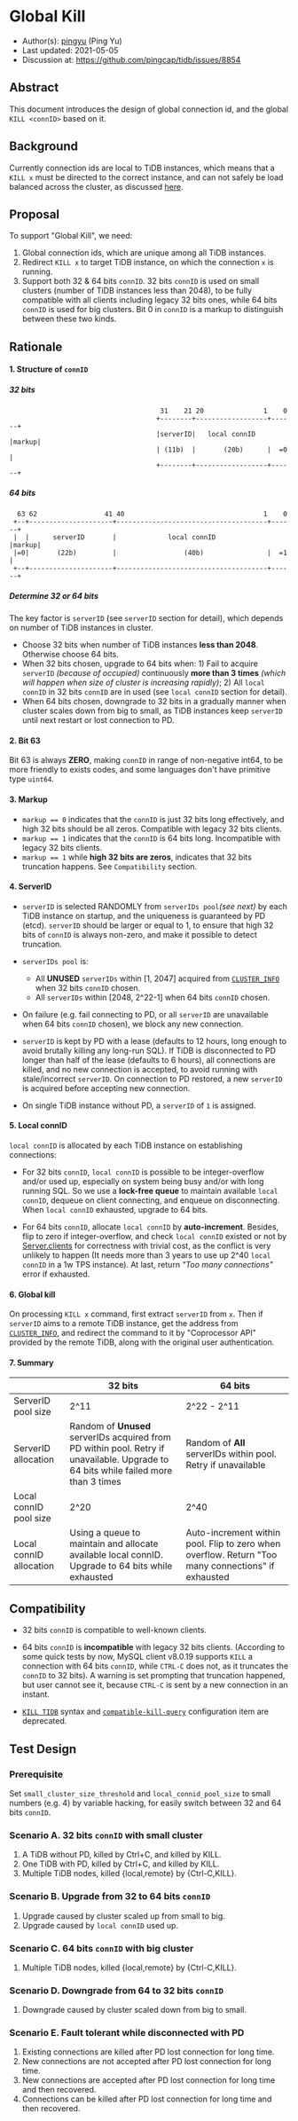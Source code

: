 # Global Kill

- Author(s):     [pingyu](https://github.com/pingyu) (Ping Yu)
- Last updated:  2021-05-05
- Discussion at: https://github.com/pingcap/tidb/issues/8854

## Abstract

This document introduces the design of global connection id, and the global `KILL <connID>` based on it.

## Background

Currently connection ids are local to TiDB instances, which means that a `KILL x` must be directed to the correct instance, and can not safely be load balanced across the cluster, as discussed [here](https://github.com/pingcap/tidb/issues/8854).

## Proposal

To support "Global Kill", we need:
1. Global connection ids, which are unique among all TiDB instances.
2. Redirect `KILL x` to target TiDB instance, on which the connection `x` is running.
3. Support both 32 & 64 bits `connID`. 32 bits `connID` is used on small clusters (number of TiDB instances less than 2048), to be fully compatible with all clients including legacy 32 bits ones, while 64 bits `connID` is used for big clusters. Bit 0 in `connID` is a markup to distinguish between these two kinds.

## Rationale

#### 1. Structure of `connID`
##### 32 bits
```
                                      31    21 20               1    0
                                     +--------+------------------+------+
                                     |serverID|   local connID   |markup|
                                     | (11b)  |       (20b)      |  =0  |
                                     +--------+------------------+------+
```

##### 64 bits
```
  63 62                 41 40                                   1    0    
 +--+---------------------+--------------------------------------+------+
 |  |      serverID       |             local connID             |markup|
 |=0|       (22b)         |                 (40b)                |  =1  |
 +--+---------------------+--------------------------------------+------+
```

##### Determine 32 or 64 bits
The key factor is `serverID` (see `serverID` section for detail), which depends on number of TiDB instances in cluster.
- Choose 32 bits when number of TiDB instances __less than 2048__. Otherwise choose 64 bits.
- When 32 bits chosen, upgrade to 64 bits when: 1) Fail to acquire `serverID` _(because of occupied)_ continuously __more than 3 times__ _(which will happen when size of cluster is increasing rapidly)_; 2) All `local connID` in 32 bits `connID` are in used (see `local connID` section for detail).
- When 64 bits chosen, downgrade to 32 bits in a gradually manner when cluster scales down from big to small, as TiDB instances keep `serverID` until next restart or lost connection to PD.

#### 2. Bit 63
Bit 63 is always __ZERO__, making `connID` in range of non-negative int64, to be more friendly to exists codes, and some languages don't have primitive type `uint64`.

#### 3. Markup
-  `markup == 0` indicates that the `connID` is just 32 bits long effectively, and high 32 bits should be all zeros. Compatible with legacy 32 bits clients.
-  `markup == 1` indicates that the `connID` is 64 bits long. Incompatible with legacy 32 bits clients.
-  `markup == 1` while __high 32 bits are zeros__, indicates that 32 bits truncation happens. See `Compatibility` section.

#### 4. ServerID
- `serverID` is selected RANDOMLY from `serverIDs pool`_(see next)_ by each TiDB instance on startup, and the uniqueness is guaranteed by PD (etcd). `serverID` should be larger or equal to 1, to ensure that high 32 bits of `connID` is always non-zero, and make it possible to detect truncation.

- `serverIDs pool` is:
  - All __UNUSED__ `serverIDs` within [1, 2047] acquired from [`CLUSTER_INFO`](https://docs.pingcap.com/tidb/stable/information-schema-cluster-info#cluster_info) when 32 bits `connID` chosen.
  - All `serverIDs` within [2048, 2^22-1] when 64 bits `connID` chosen.

- On failure (e.g. fail connecting to PD, or all `serverID` are unavailable when 64 bits `connID` chosen), we block any new connection.
- `serverID` is kept by PD with a lease (defaults to 12 hours, long enough to avoid brutally killing any long-run SQL). If TiDB is disconnected to PD longer than half of the lease (defaults to 6 hours), all connections are killed, and no new connection is accepted, to avoid running with stale/incorrect `serverID`. On connection to PD restored, a new `serverID` is acquired before accepting new connection.
- On single TiDB instance without PD, a `serverID` of `1` is assigned.

#### 5. Local connID
`local connID` is allocated by each TiDB instance on establishing connections:

- For 32 bits `connID`, `local connID` is possible to be integer-overflow and/or used up, especially on system being busy and/or with long running SQL. So we use a __lock-free queue__ to maintain available `local connID`, dequeue on client connecting, and enqueue on disconnecting. When `local connID` exhausted, upgrade to 64 bits.

- For 64 bits `connID`, allocate `local connID` by __auto-increment__. Besides, flip to zero if integer-overflow, and check `local connID` existed or not by [Server.clients](https://github.com/pingcap/tidb/blob/7e1533392030514440d27ba98001c374cdf8808f/server/server.go#L122) for correctness with trivial cost, as the conflict is very unlikely to happen (It needs more than 3 years to use up 2^40 `local connID` in a 1w TPS instance). At last, return _"Too many connections"_ error if exhausted.

#### 6. Global kill
On processing `KILL x` command, first extract `serverID` from `x`. Then if `serverID` aims to a remote TiDB instance, get the address from [`CLUSTER_INFO`](https://docs.pingcap.com/tidb/stable/information-schema-cluster-info#cluster_info), and redirect the command to it by "Coprocessor API" provided by the remote TiDB, along with the original user authentication.

#### 7. Summary
|      | 32 bits | 64 bits |
| ---- | ---- | ---- |
| ServerID pool size | 2^11 | 2^22 - 2^11 |
| ServerID allocation | Random of __Unused__ serverIDs acquired from PD within pool. Retry if unavailable. Upgrade to 64 bits while failed more than 3 times | Random of __All__ serverIDs within pool. Retry if unavailable |
| Local connID pool size | 2^20 | 2^40 |
| Local connID allocation | Using a queue to maintain and allocate available local connID. Upgrade to 64 bits while exhausted | Auto-increment within pool. Flip to zero when overflow. Return "Too many connections" if exhausted |



## Compatibility

- 32 bits `connID` is compatible to well-known clients.

- 64 bits `connID` is __incompatible__ with legacy 32 bits clients. (According to some quick tests by now, MySQL client v8.0.19 supports `KILL` a connection with 64 bits `connID`, while `CTRL-C` does not, as it truncates the `connID` to 32 bits). A warning is set prompting that truncation happened, but user cannot see it, because `CTRL-C` is sent by a new connection in an instant.

- [`KILL TIDB`](https://docs.pingcap.com/tidb/v4.0/sql-statement-kill) syntax and [`compatible-kill-query`](https://docs.pingcap.com/tidb/v4.0/tidb-configuration-file#compatible-kill-query) configuration item are deprecated.

## Test Design

### Prerequisite
Set `small_cluster_size_threshold` and `local_connid_pool_size` to small numbers (e.g. 4) by variable hacking, for easily switch between 32 and 64 bits `connID`.

### Scenario A. 32 bits `connID` with small cluster
1. A TiDB without PD, killed by Ctrl+C, and killed by KILL.
2. One TiDB with PD, killed by Ctrl+C, and killed by KILL.
3. Multiple TiDB nodes, killed {local,remote} by {Ctrl-C,KILL}.

### Scenario B. Upgrade from 32 to 64 bits `connID`
1. Upgrade caused by cluster scaled up from small to big.
2. Upgrade caused by `local connID` used up.

### Scenario C. 64 bits `connID` with big cluster
1. Multiple TiDB nodes, killed {local,remote} by {Ctrl-C,KILL}.

### Scenario D. Downgrade from 64 to 32 bits `connID`
1. Downgrade caused by cluster scaled down from big to small.

### Scenario E. Fault tolerant while disconnected with PD
1. Existing connections are killed after PD lost connection for long time.
2. New connections are not accepted after PD lost connection for long time.
3. New connections are accepted after PD lost connection for long time and then recovered.
4. Connections can be killed after PD lost connection for long time and then recovered.
